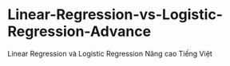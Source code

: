 # Linear-Regression-vs-Logistic-Regression-Advance
Linear Regression và Logistic Regression Nâng cao Tiếng Việt
